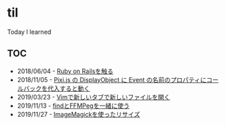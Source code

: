 # til

Today I learned

## TOC

* 2018/06/04 - [Ruby on Railsを触る](https://github.com/HibikineKage/til/blob/master/rails.md)
* 2018/11/05 - [Pixi.js の DisplayObject に Event の名前のプロパティにコールバックを代入すると動く](https://github.com/HibikineKage/til/blob/master/pixi.md)
* 2019/03/23 - [Vimで新しいタブで新しいファイルを開く](https://github.com/HibikineKage/til/blob/master/vim-new-tab-new-file.md)
* 2019/11/13 - [findとFFMPegを一緒に使う](https://github.com/hibikine/til/blob/master/find-ffmpeg.md)
* 2019/11/27 - [ImageMagickを使ったリサイズ](https://github.com/hibikine/til/blob/master/resize.md)
